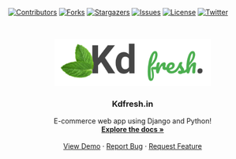 
<!-- PROJECT SHIELDS -->
<!--
*** I'm using markdown "reference style" links for readability.
*** Reference links are enclosed in brackets [ ] instead of parentheses ( ).
*** See the bottom of this document for the declaration of the reference variables
*** for contributors-url, forks-url, etc. This is an optional, concise syntax you may use.
*** https://www.markdownguide.org/basic-syntax/#reference-style-links
-->
[![Contributors][contributors-shield]][contributors-url]
[![Forks][forks-shield]][forks-url]
[![Stargazers][stars-shield]][stars-url]
[![Issues][issues-shield]][issues-url]
[![License][license-shield]][license-url]
[![Twitter][twitter-shield]][twitter-url]




<!-- PROJECT LOGO -->
<br />
<p align="center">
  <a href="https://kdfresh.in">
    <img src="https://github.com/ankit-v2-1/ecommerce-django-app/blob/dev/staticfiles/assets/logo5.png" alt="Logo" width="317" height="96">
  </a>

  <h3 align="center">Kdfresh.in</h3>

  <p align="center">
   E-commerce web app using Django and Python!
    <br />
    <a href="https://github.com/ankit-v2-1/ecommerce-django-app"><strong>Explore the docs »</strong></a>
    <br />
    <br />
    <a href="https://kdfresh.in">View Demo</a>
    ·
    <a href="https://github.com/ankit-v2-1/ecommerce-django-app/issues">Report Bug</a>
    ·
    <a href="https://github.com/ankit-v2-1/ecommerce-django-app/issues">Request Feature</a>
  </p>
</p>

















<!-- MARKDOWN LINKS & IMAGES -->
<!-- https://www.markdownguide.org/basic-syntax/#reference-style-links -->
[contributors-shield]: https://img.shields.io/github/contributors/ankit-v2-1/ecommerce-django-app.svg?style=for-the-badge
[contributors-url]: https://github.com/ankit-v2-1/ecommerce-django-app/graphs/contributors
[forks-shield]: https://img.shields.io/github/forks/ankit-v2-1/ecommerce-django-app.svg?style=for-the-badge
[forks-url]: https://github.com/ankit-v2-1/ecommerce-django-app/network/members
[stars-shield]: https://img.shields.io/github/stars/ankit-v2-1/ecommerce-django-app.svg?style=for-the-badge
[stars-url]: https://github.com/ankit-v2-1/ecommerce-django-app/stargazers
[issues-shield]: https://img.shields.io/github/issues/ankit-v2-1/ecommerce-django-app.svg?style=for-the-badge
[issues-url]: https://github.com/ankit-v2-1/ecommerce-django-app/issues
[license-shield]: https://img.shields.io/github/license/ankit-v2-1/ecommerce-django-app.svg?style=for-the-badge
[license-url]: https://github.com/ankit-v2-1/ecommerce-django-app/blob/dev/LICENSE
[twitter-shield]: https://img.shields.io/twitter/follow/ankit_v2_1?style=for-the-badge&color=09f&labelColor=black.svg&logo=twitter&label=@ankit_v2_1
[twitter-url]: https://twitter.com/ankit_v2_1
